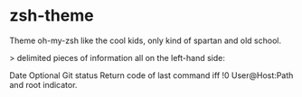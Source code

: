 # zsh-theme
Theme oh-my-zsh like the cool kids, only kind of spartan and old school.

\> delimited pieces of information all on the left-hand side:

Date
Optional Git status
Return code of last command iff !0
User@Host:Path and root indicator.

